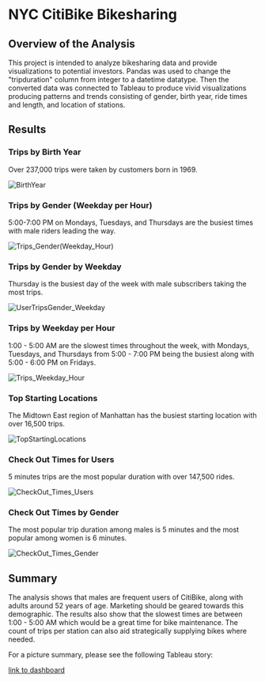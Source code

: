 # NYC CitiBike Bikesharing

## Overview of the Analysis

This project is intended to analyze bikesharing data and provide visualizations to potential investors.  Pandas was used to change the "tripduration" column from integer to a datetime datatype. Then the converted data was connected to Tableau to produce vivid visualizations producing patterns and trends consisting of gender, birth year, ride times and length, and location of stations.

## Results

### Trips by Birth Year

Over 237,000 trips were taken by customers born in 1969.

![BirthYear](https://user-images.githubusercontent.com/90982811/150220588-94e41b32-56b3-49f1-a70f-4590d84dae18.jpg)

### Trips by Gender (Weekday per Hour)

5:00-7:00 PM on Mondays, Tuesdays, and Thursdays are the busiest times with male riders leading the way.

![Trips_Gender(Weekday_Hour)](https://user-images.githubusercontent.com/90982811/150220605-43749193-759f-4ef6-b16f-b1f0cecefa07.jpg)

### Trips by Gender by Weekday

Thursday is the busiest day of the week with male subscribers taking the most trips.

![UserTripsGender_Weekday](https://user-images.githubusercontent.com/90982811/150220631-dc81d779-b9a5-438c-bc28-5e5c17daaaab.jpg)


### Trips by Weekday per Hour

1:00 - 5:00 AM are the slowest times throughout the week, with Mondays, Tuesdays, and Thursdays from 5:00 - 7:00 PM being the busiest along with 5:00 - 6:00 PM on Fridays.

![Trips_Weekday_Hour](https://user-images.githubusercontent.com/90982811/150220657-b3968ac4-dabe-4b5e-af0f-2089f65d8ffc.jpg)


### Top Starting Locations

The Midtown East region of Manhattan has the busiest starting location with over 16,500 trips.

![TopStartingLocations](https://user-images.githubusercontent.com/90982811/150220726-4f440d3a-8368-4e0e-93eb-5b66bf857c32.jpg)


### Check Out Times for Users

5 minutes trips are the most popular duration with over 147,500 rides.

![CheckOut_Times_Users](https://user-images.githubusercontent.com/90982811/150220768-6029d030-efef-4b3b-969b-60c3d5066282.jpg)

### Check Out Times by Gender

The most popular trip duration among males is 5 minutes and the most popular among women is 6 minutes.

![CheckOut_Times_Gender](https://user-images.githubusercontent.com/90982811/150220785-90e14d5d-5d83-4d71-992d-e5243afd8e53.jpg)

## Summary

The analysis shows that males are frequent users of CitiBike, along with adults around 52 years of age.  Marketing should be geared towards this demographic.  The results also show that the slowest times are between 1:00 - 5:00 AM which would be a great time for bike maintenance.  The count of trips per station can also aid strategically supplying bikes where needed.

For a picture summary, please see the following Tableau story:

[link to dashboard](https://public.tableau.com/app/profile/pamela.norman/viz/NYC_Citibike_Challenge_16426255569180/NYCCitiBikeStory)


